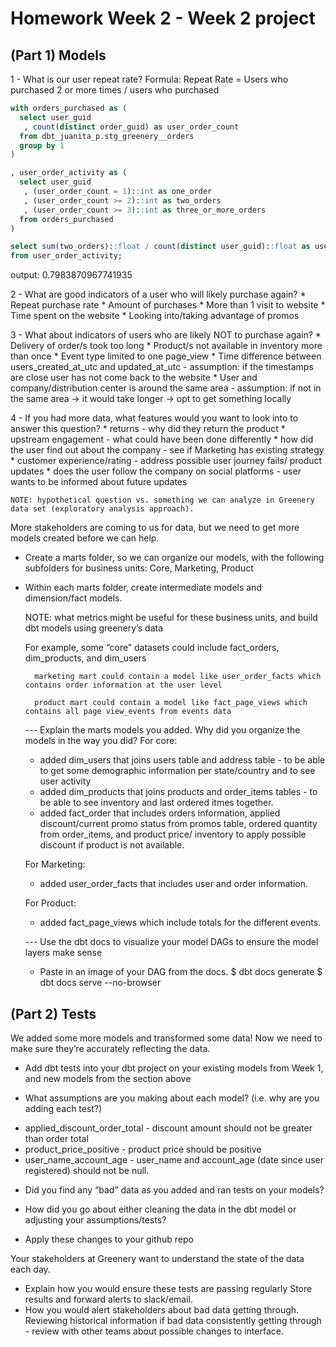 Homework Week 2 - Week 2 project
==============

(Part 1) Models 
---------------

1 - What is our user repeat rate? 
    Formula: Repeat Rate = Users who purchased 2 or more times / users who purchased
```sql
with orders_purchased as (
  select user_guid
   , count(distinct order_guid) as user_order_count
  from dbt_juanita_p.stg_greenery__orders
  group by 1
)

, user_order_activity as (
  select user_guid
   , (user_order_count = 1)::int as one_order
   , (user_order_count >= 2)::int as two_orders
   , (user_order_count >= 3)::int as three_or_more_orders
  from orders_purchased
)

select sum(two_orders)::float / count(distinct user_guid)::float as user_repeat_rate
from user_order_activity;
```
output: 0.7983870967741935

2 - What are good indicators of a user who will likely purchase again? 
    * Repeat purchase rate
    * Amount of purchases
    * More than 1 visit to website
    * Time spent on the website
    * Looking into/taking advantage of promos

3 - What about indicators of users who are likely NOT to purchase again? 
    * Delivery of order/s took too long
    * Product/s not available in inventory more than once
    * Event type limited to one page_view
    * Time difference between users_created_at_utc and updated_at_utc
     - assumption: if the timestamps are close user has not come back to the website
    * User and company/distribution center is around the same area 
     - assumption: if not in the same area -> it would take longer -> opt to get something locally 

4 - If you had more data, what features would you want to look into to answer this question?
    * returns - why did they return the product
    * upstream engagement - what could have been done differently
    * how did the user find out about the company - see if Marketing has existing strategy
    * customer experience/rating - address possible user journey fails/ product updates
    * does the user follow the company on social platforms - user wants to be informed about future updates 

    NOTE: hypothetical question vs. something we can analyze in Greenery data set (exploratory analysis approach).

More stakeholders are coming to us for data, but we need to get more models created before we can help. 
- Create a marts folder, so we can organize our models, with the following subfolders for business units:
        Core,        Marketing,         Product

- Within each marts folder, create intermediate models and dimension/fact models.

    NOTE: what metrics might be useful for these business units, and build dbt models using greenery’s data

     For example, 
        some “core” datasets could include fact_orders, dim_products, and dim_users

        marketing mart could contain a model like user_order_facts which contains order information at the user level

        product mart could contain a model like fact_page_views which contains all page view_events from events data
			
	--- Explain the marts models you added. Why did you organize the models in the way you did?
    For core:
    - added dim_users that joins users table and address table - to be able to get some demographic information per state/country and to see user activity 
    - added dim_products that joins products and order_items tables - to be able to see inventory and last ordered 
      itmes together. 
    - added fact_order that includes orders information, applied discount/current promo status from promos table, ordered quantity from order_items, and product price/ inventory to apply possible discount if product is not available.

    For Marketing:
   - added user_order_facts that includes user and order information.

    For Product:
    - added fact_page_views which include totals for the different events.
    
       

    ---	Use the dbt docs to visualize your model DAGs to ensure the model layers make sense

	- Paste in an image of your DAG from the docs. 
	$ dbt docs generate 
	$ dbt docs serve --no-browser			
	
(Part 2) Tests 
---------------

We added some more models and transformed some data! Now we need to make sure they’re accurately reflecting the data. 

- Add dbt tests into your dbt project on your existing models from Week 1, and new models from the section above

- What assumptions are you making about each model? (i.e. why are you adding each test?)
 * applied_discount_order_total - discount amount should not be greater than order total
 * product_price_positive - product price should be positive
 * user_name_account_age - user_name and account_age (date since user registered) should 
   not be null.

- Did you find any “bad” data as you added and ran tests on your models?
- How did you go about either cleaning the data in the dbt model or adjusting your assumptions/tests?

- Apply these changes to your github repo

Your stakeholders at Greenery want to understand the state of the data each day. 
- Explain how you would ensure these tests are passing regularly 
  Store results and forward alerts to slack/email.
- How you would alert stakeholders about bad data getting through.	
  Reviewing historical information if bad data consistently getting through - review with other teams about possible changes to interface.